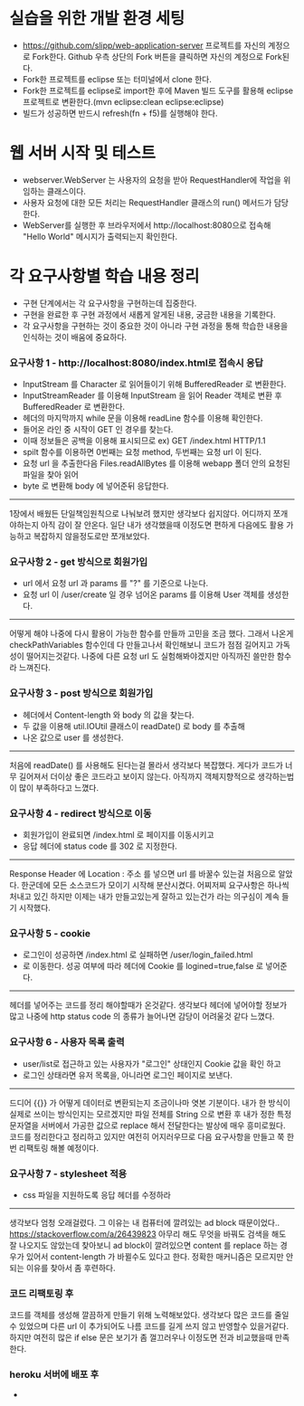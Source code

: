 # 실습을 위한 개발 환경 세팅
* https://github.com/slipp/web-application-server 프로젝트를 자신의 계정으로 Fork한다. Github 우측 상단의 Fork 버튼을 클릭하면 자신의 계정으로 Fork된다.
* Fork한 프로젝트를 eclipse 또는 터미널에서 clone 한다.
* Fork한 프로젝트를 eclipse로 import한 후에 Maven 빌드 도구를 활용해 eclipse 프로젝트로 변환한다.(mvn eclipse:clean eclipse:eclipse)
* 빌드가 성공하면 반드시 refresh(fn + f5)를 실행해야 한다.

# 웹 서버 시작 및 테스트
* webserver.WebServer 는 사용자의 요청을 받아 RequestHandler에 작업을 위임하는 클래스이다.
* 사용자 요청에 대한 모든 처리는 RequestHandler 클래스의 run() 메서드가 담당한다.
* WebServer를 실행한 후 브라우저에서 http://localhost:8080으로 접속해 "Hello World" 메시지가 출력되는지 확인한다.

# 각 요구사항별 학습 내용 정리
* 구현 단계에서는 각 요구사항을 구현하는데 집중한다. 
* 구현을 완료한 후 구현 과정에서 새롭게 알게된 내용, 궁금한 내용을 기록한다.
* 각 요구사항을 구현하는 것이 중요한 것이 아니라 구현 과정을 통해 학습한 내용을 인식하는 것이 배움에 중요하다. 

### 요구사항 1 - http://localhost:8080/index.html로 접속시 응답
* InputStream 를 Character 로 읽어들이기 위해 BufferedReader 로 변환한다.
* InputStreamReader 를 이용해 InputStream 을 읽어 Reader 객체로 변환 후 BufferedReader 로 변환한다.
* 헤더의 마지막까지 while 문을 이용해 readLine 함수를 이용해 확인한다.
* 들어온 라인 중 시작이 GET 인 경우를 찾는다.
* 이때 정보들은 공백을 이용해 표시되므로 ex) GET /index.html HTTP/1.1
* spilt 함수를 이용하면 0번째는 요청 method, 두번째는 요청 url 이 된다.
* 요청 url 을 추출한다음 Files.readAllBytes 를 이용해 webapp 폴더 안의 요청된 파일을 찾아 읽어
* byte 로 변환해 body 에 넣어준뒤 응답한다.
----------------------------------------
1장에서 배웠든 단일책임원칙으로 나눠보려 했지만 생각보다 쉽지않다. 어디까지 쪼개야하는지 아직 감이 잘 안온다.
일단 내가 생각했을때 이정도면 편하게 다음에도 활용 가능하고 복잡하지 않을정도로만 쪼개보았다.

### 요구사항 2 - get 방식으로 회원가입
* url 에서 요청 url 과 params 를 "?" 를 기준으로 나눈다.
* 요청 url 이 /user/create 일 경우 넘어온 params 를 이용해 User 객체를 생성한다.
----------------------------------------
어떻게 해야 나중에 다시 활용이 가능한 함수를 만들까 고민을 조금 했다. 그래서 나온게 checkPathVariables
함수인데 다 만들고나서 확인해보니 코드가 점점 길어지고 가독성이 떨어지는것같다.
나중에 다른 요청 url 도 실험해봐야겠지만 아직까진 쓸만한 함수라 느껴진다.

### 요구사항 3 - post 방식으로 회원가입
* 헤더에서 Content-length 와 body 의 값을 찾는다.
* 두 값을 이용해 util.IOUtil 클래스이 readDate() 로 body 를 추출해
* 나온 값으로 user 를 생성한다.
---------------------------------------
처음에 readDate() 를 사용해도 된다는걸 몰라서 생각보다 복잡했다. 
게다가 코드가 너무 길어져서 더이상 좋은 코드라고 보이지 않는다.
아직까지 객체지향적으로 생각하는법이 많이 부족하다고 느꼈다.

### 요구사항 4 - redirect 방식으로 이동
* 회원가입이 완료되면 /index.html 로 페이지를 이동시키고
* 응답 헤더에 status code 를 302 로 지정한다.
--------------------------------------
Response Header 에 Location : 주소 를 넣으면 url 를 바꿀수 있는걸
처음으로 알았다.
한군데에 모든 소스코드가 모이기 시작해 분산시켰다. 어찌저찌 요구사항은
하나씩 처내고 있긴 하지만 이제는 내가 만들고있는게 잘하고 있는건가
라는 의구심이 계속 들기 시작했다.

### 요구사항 5 - cookie
* 로그인이 성공하면 /index.html 로 실패하면 /user/login_failed.html
* 로 이동한다. 성공 여부에 따라 헤더에 Cookie 를 logined=true,false 로 넣어준다.
-------------------------------------
헤더를 넣어주는 코드를 정리 해야할때가 온것같다. 생각보다 헤더에 넣어야할 정보가
많고 나중에 http status code 의 종류가 늘어나면 감당이 어려울것 같다 느꼈다.

### 요구사항 6 - 사용자 목록 출력
* user/list로 접근하고 있는 사용자가 "로그인" 상태인지 Cookie 값을 확인 하고
* 로그인 상태라면 유저 목록을, 아니라면 로그인 페이지로 보낸다.
---------------------------------------------------
드디어 {{}} 가 어떻게 데이터로 변환되는지 조금이나마 엿본 기분이다. 내가 한
방식이 실제로 쓰이는 방식인지는 모르겠지만 파일 전체를 String 으로 변환 후
내가 정한 특정 문자열을 서버에서 가공한 값으로 replace 해서 전달한다는 발상에
매우 흥미로웠다. 코드를 정리한다고 정리하고 있지만 여전히 어지러우므로
다음 요구사항을 만들고 쭉 한번 리팩토링 해볼 예정이다.

### 요구사항 7 - stylesheet 적용
* css 파일을 지원하도록 응답 헤더를 수정하라
--------------------------------------------------
생각보다 엄청 오래걸렸다. 그 이유는 내 컴퓨터에 깔려있는 ad block 때문이었다..
https://stackoverflow.com/a/26439823
아무리 해도 무엇을 바꿔도 검색을 해도 잘 나오지도 않았는데 찾아보니
ad block이 깔려있으면 content 를 replace 하는 경우가 있어서
content-length 가 바뀔수도 있다고 한다. 정확한 매커니즘은 모르지만
안되는 이유를 찾아서 좀 후련하다.

### 코드 리팩토링 후
코드를 객체를 생성해 깔끔하게 만들기 위해 노력해보았다.
생각보다 많은 코드를 줄일 수 있었으며 다른 url 이 추가되어도 나름
코드를 길게 쓰지 않고 반영할수 있을거같다.
하지만 여전히 많은 if else 문은 보기가 좀 껄끄러우나 이정도면 전과
비교했을때 만족한다.

### heroku 서버에 배포 후
* 